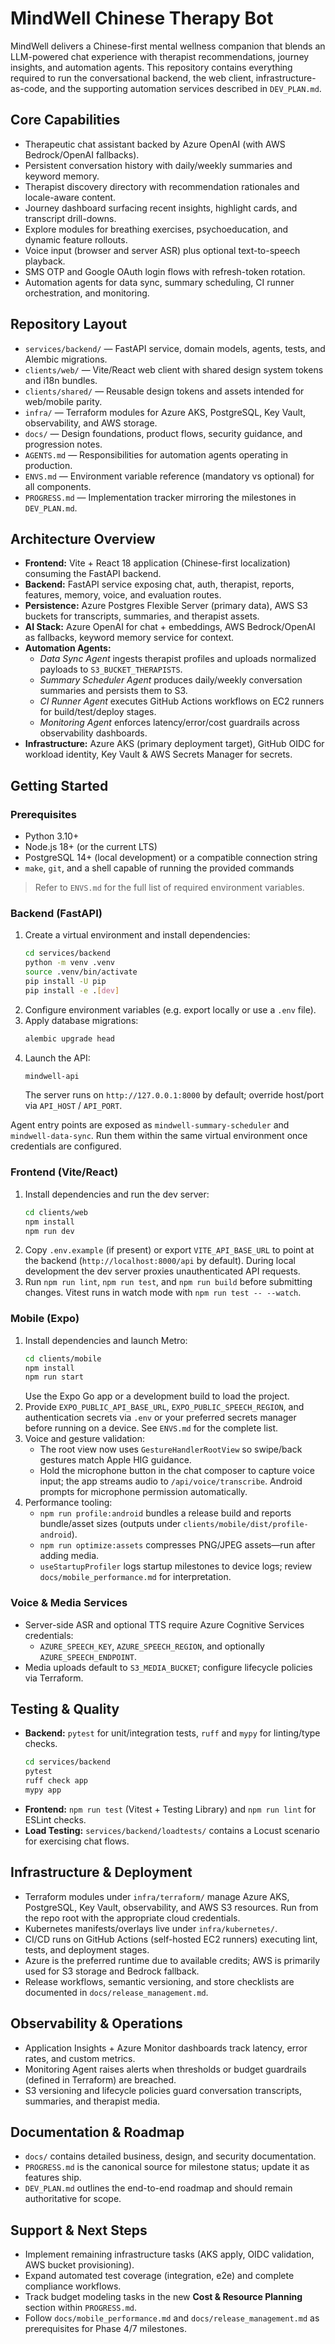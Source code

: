 # MindWell Chinese Therapy Bot

MindWell delivers a Chinese-first mental wellness companion that blends an LLM-powered
chat experience with therapist recommendations, journey insights, and automation agents.
This repository contains everything required to run the conversational backend, the
web client, infrastructure-as-code, and the supporting automation services described in
`DEV_PLAN.md`.

## Core Capabilities
- Therapeutic chat assistant backed by Azure OpenAI (with AWS Bedrock/OpenAI fallbacks).
- Persistent conversation history with daily/weekly summaries and keyword memory.
- Therapist discovery directory with recommendation rationales and locale-aware content.
- Journey dashboard surfacing recent insights, highlight cards, and transcript drill-downs.
- Explore modules for breathing exercises, psychoeducation, and dynamic feature rollouts.
- Voice input (browser and server ASR) plus optional text-to-speech playback.
- SMS OTP and Google OAuth login flows with refresh-token rotation.
- Automation agents for data sync, summary scheduling, CI runner orchestration, and monitoring.

## Repository Layout
- `services/backend/` — FastAPI service, domain models, agents, tests, and Alembic migrations.
- `clients/web/` — Vite/React web client with shared design system tokens and i18n bundles.
- `clients/shared/` — Reusable design tokens and assets intended for web/mobile parity.
- `infra/` — Terraform modules for Azure AKS, PostgreSQL, Key Vault, observability, and AWS storage.
- `docs/` — Design foundations, product flows, security guidance, and progression notes.
- `AGENTS.md` — Responsibilities for automation agents operating in production.
- `ENVS.md` — Environment variable reference (mandatory vs optional) for all components.
- `PROGRESS.md` — Implementation tracker mirroring the milestones in `DEV_PLAN.md`.

## Architecture Overview
- **Frontend:** Vite + React 18 application (Chinese-first localization) consuming the FastAPI backend.
- **Backend:** FastAPI service exposing chat, auth, therapist, reports, features, memory, voice, and evaluation routes.
- **Persistence:** Azure Postgres Flexible Server (primary data), AWS S3 buckets for transcripts, summaries, and therapist assets.
- **AI Stack:** Azure OpenAI for chat + embeddings, AWS Bedrock/OpenAI as fallbacks, keyword memory service for context.
- **Automation Agents:**
  - *Data Sync Agent* ingests therapist profiles and uploads normalized payloads to `S3_BUCKET_THERAPISTS`.
  - *Summary Scheduler Agent* produces daily/weekly conversation summaries and persists them to S3.
  - *CI Runner Agent* executes GitHub Actions workflows on EC2 runners for build/test/deploy stages.
  - *Monitoring Agent* enforces latency/error/cost guardrails across observability dashboards.
- **Infrastructure:** Azure AKS (primary deployment target), GitHub OIDC for workload identity, Key Vault & AWS Secrets Manager for secrets.

## Getting Started

### Prerequisites
- Python 3.10+
- Node.js 18+ (or the current LTS)
- PostgreSQL 14+ (local development) or a compatible connection string
- `make`, `git`, and a shell capable of running the provided commands

> Refer to `ENVS.md` for the full list of required environment variables.

### Backend (FastAPI)
1. Create a virtual environment and install dependencies:
   ```bash
   cd services/backend
   python -m venv .venv
   source .venv/bin/activate
   pip install -U pip
   pip install -e .[dev]
   ```
2. Configure environment variables (e.g. export locally or use a `.env` file).
3. Apply database migrations:
   ```bash
   alembic upgrade head
   ```
4. Launch the API:
   ```bash
   mindwell-api
   ```
   The server runs on `http://127.0.0.1:8000` by default; override host/port via `API_HOST` / `API_PORT`.

Agent entry points are exposed as `mindwell-summary-scheduler` and `mindwell-data-sync`. Run them within
the same virtual environment once credentials are configured.

### Frontend (Vite/React)
1. Install dependencies and run the dev server:
   ```bash
   cd clients/web
   npm install
   npm run dev
   ```
2. Copy `.env.example` (if present) or export `VITE_API_BASE_URL` to point at the backend (`http://localhost:8000/api` by default). During local development the
   dev server proxies unauthenticated API requests.
3. Run `npm run lint`, `npm run test`, and `npm run build` before submitting changes. Vitest runs in watch mode with `npm run test -- --watch`.

### Mobile (Expo)
1. Install dependencies and launch Metro:
   ```bash
   cd clients/mobile
   npm install
   npm run start
   ```
   Use the Expo Go app or a development build to load the project.
2. Provide `EXPO_PUBLIC_API_BASE_URL`, `EXPO_PUBLIC_SPEECH_REGION`, and authentication secrets via
   `.env` or your preferred secrets manager before running on a device. See `ENVS.md` for the complete list.
3. Voice and gesture validation:
   - The root view now uses `GestureHandlerRootView` so swipe/back gestures match Apple HIG guidance.
   - Hold the microphone button in the chat composer to capture voice input; the app streams audio to
     `/api/voice/transcribe`. Android prompts for microphone permission automatically.
4. Performance tooling:
   - `npm run profile:android` bundles a release build and reports bundle/asset sizes (outputs under `clients/mobile/dist/profile-android`).
   - `npm run optimize:assets` compresses PNG/JPEG assets—run after adding media.
   - `useStartupProfiler` logs startup milestones to device logs; review `docs/mobile_performance.md` for interpretation.

### Voice & Media Services
- Server-side ASR and optional TTS require Azure Cognitive Services credentials:
  - `AZURE_SPEECH_KEY`, `AZURE_SPEECH_REGION`, and optionally `AZURE_SPEECH_ENDPOINT`.
- Media uploads default to `S3_MEDIA_BUCKET`; configure lifecycle policies via Terraform.

## Testing & Quality
- **Backend:** `pytest` for unit/integration tests, `ruff` and `mypy` for linting/type checks.
  ```bash
  cd services/backend
  pytest
  ruff check app
  mypy app
  ```
- **Frontend:** `npm run test` (Vitest + Testing Library) and `npm run lint` for ESLint checks.
- **Load Testing:** `services/backend/loadtests/` contains a Locust scenario for exercising chat flows.

## Infrastructure & Deployment
- Terraform modules under `infra/terraform/` manage Azure AKS, PostgreSQL, Key Vault, observability,
  and AWS S3 resources. Run from the repo root with the appropriate cloud credentials.
- Kubernetes manifests/overlays live under `infra/kubernetes/`.
- CI/CD runs on GitHub Actions (self-hosted EC2 runners) executing lint, tests, and deployment stages.
- Azure is the preferred runtime due to available credits; AWS is primarily used for S3 storage and Bedrock fallback.
- Release workflows, semantic versioning, and store checklists are documented in `docs/release_management.md`.

## Observability & Operations
- Application Insights + Azure Monitor dashboards track latency, error rates, and custom metrics.
- Monitoring Agent raises alerts when thresholds or budget guardrails (defined in Terraform) are breached.
- S3 versioning and lifecycle policies guard conversation transcripts, summaries, and therapist media.

## Documentation & Roadmap
- `docs/` contains detailed business, design, and security documentation.
- `PROGRESS.md` is the canonical source for milestone status; update it as features ship.
- `DEV_PLAN.md` outlines the end-to-end roadmap and should remain authoritative for scope.

## Support & Next Steps
- Implement remaining infrastructure tasks (AKS apply, OIDC validation, AWS bucket provisioning).
- Expand automated test coverage (integration, e2e) and complete compliance workflows.
- Track budget modeling tasks in the new **Cost & Resource Planning** section within `PROGRESS.md`.
- Follow `docs/mobile_performance.md` and `docs/release_management.md` as prerequisites for Phase 4/7 milestones.
